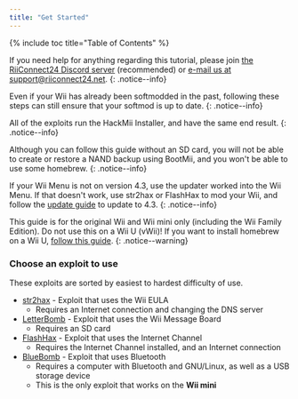 ```yaml
---
title: "Get Started"
---
```


{% include toc title="Table of Contents" %}

If you need help for anything regarding this tutorial, please join [the RiiConnect24 Discord server](https://discord.gg/rc24) (recommended) or [e-mail us at support@riiconnect24.net](mailto:support@riiconnect24.net).
{: .notice--info}

Even if your Wii has already been softmodded in the past, following these steps can still ensure that your softmod is up to date.
{: .notice--info}

All of the exploits run the HackMii Installer, and have the same end result.
{: .notice--info}

Although you can follow this guide without an SD card, you will not be able to create or restore a NAND backup using BootMii, and you won't be able to use some homebrew.
{: .notice--info}

If your Wii Menu is not on version 4.3, use the updater worked into the Wii Menu. If that doesn't work, use str2hax or FlashHax to mod your Wii, and follow the [update guide](update) to update to 4.3.
{: .notice--info}

This guide is for the original Wii and Wii mini only (including the Wii Family Edition). Do not use this on a Wii U (vWii)!
If you want to install homebrew on a Wii U, [follow this guide](https://wiiu.hacks.guide).
{: .notice--warning}

### Choose an exploit to use

These exploits are sorted by easiest to hardest difficulty of use.

- [str2hax](str2hax) - Exploit that uses the Wii EULA
    * Requires an Internet connection and changing the DNS server
- [LetterBomb](letterbomb) - Exploit that uses the Wii Message Board
    * Requires an SD card
- [FlashHax](flashhax) - Exploit that uses the Internet Channel
    * Requires the Internet Channel installed, and an Internet connection
- [BlueBomb](bluebomb) - Exploit that uses Bluetooth
    * Requires a computer with Bluetooth and GNU/Linux, as well as a USB storage device
    * This is the only exploit that works on the **Wii mini**
